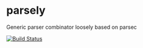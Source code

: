 # parsely

Generic parser combinator loosely based on parsec

[![Build Status](https://travis-ci.org/intel-hpdd/parsely.svg?branch=master)](https://travis-ci.org/intel-hpdd/parsely)
